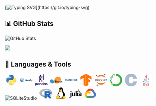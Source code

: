 [![Typing SVG](https://readme-typing-svg.demolab.com/?lines=Welcome+to+my+README+file!)](https://git.io/typing-svg)

## 📊 GitHub Stats
![GitHub Stats](https://github-readme-stats.vercel.app/api?username=InesNeves04&show_icons=true&theme=transparent)

<!-- Uncomment this line if you want to show a Jokes Card -->
<!-- ![Jokes Card](https://readme-jokes.vercel.app/api) -->

<!-- ![Top Langs](https://github-readme-stats.vercel.app/api/top-langs/?username=InesNeves04&layout=compact&langs_count=6&theme=transparent) -->

<img src="https://github-readme-stats-i270cdk5i-florianbussmann.vercel.app/api/top-langs/?username=InesNeves04&custom_title=Most%20Used%20Languages%20including%20forks&layout=compact&theme=material-palenight&include_forks=true&exclude_repo=EWU-CSCD,customized-unix-terminal,github-readme-stats" />


## 🚀 Languages & Tools
<div>
  <img src="https://github.com/devicons/devicon/blob/master/icons/python/python-original.svg" title="Python" alt="Python" width="40" height="40"/>&nbsp;
  <img src="https://github.com/devicons/devicon/blob/master/icons/numpy/numpy-original-wordmark.svg" title="Numpy" alt="Numpy" width="40" height="40"/>&nbsp;
  <img src="https://github.com/devicons/devicon/blob/master/icons/pandas/pandas-original-wordmark.svg" title="Pandas" alt="Pandas" width="40" height="40"/>&nbsp;
  <img src="https://github.com/devicons/devicon/blob/master/icons/scikitlearn/scikitlearn-original.svg" title="Scikitlearn" alt="Scikitlearn" width="40" height="40"/>&nbsp;
  <img src="https://github.com/devicons/devicon/blob/master/icons/matplotlib/matplotlib-original-wordmark.svg" title="Matplotlib" alt="Matplotlib" width="40" height="40"/>&nbsp;
  <img src="https://github.com/devicons/devicon/blob/master/icons/tensorflow/tensorflow-original.svg" title="Tensorflow" alt="Tensorflow" width="40" height="40"/>&nbsp;
  <img src="https://github.com/devicons/devicon/blob/master/icons/jupyter/jupyter-original-wordmark.svg" title="Jupyter" alt="Jupyter" width="40" height="40"/>&nbsp; 
  <img src="https://github.com/devicons/devicon/blob/master/icons/anaconda/anaconda-original.svg" title="Anaconda" alt="Anaconda" width="40" height="40"/>&nbsp;
  <img src="https://github.com/devicons/devicon/blob/master/icons/c/c-original.svg" title="C" alt="C" width="40" height="40"/>&nbsp;
  <img src="https://github.com/devicons/devicon/blob/master/icons/java/java-original-wordmark.svg" title="Java" alt="Java" width="40" height="40"/>&nbsp;
  <img src="https://store-images.s-microsoft.com/image/apps.56249.13995548290558480.6be6c45c-124a-4475-b59a-6e15f3b412e0.36e3cd2c-6460-4dba-bda6-5f9999f9fe83" title="SQLiteStudio"  alt="SQLiteStudio" width="40" height="40"/>&nbsp;
  <img src="https://github.com/devicons/devicon/blob/master/icons/r/r-original.svg" title="R"  alt="R" width="40" height="40"/>&nbsp;
  <img src="https://github.com/devicons/devicon/blob/master/icons/linux/linux-original.svg" title="Linux"  alt="Linux" width="40" height="40"/>&nbsp;
  <img src="https://github.com/devicons/devicon/blob/master/icons/julia/julia-original-wordmark.svg" title="Julia"  alt="Julia" width="40" height="40"/>&nbsp;
  <img src=" https://github.com/devicons/devicon/blob/master/icons/googlecloud/googlecloud-original.svg" title="GoogleCloudPlatform"  alt="GCP" width="40" height="40"/>&nbsp;
 

</div>

<img src="https://komarev.com/ghpvc/?username=InesNeves04&style=flat-square&color=blue" alt=""/>
